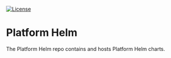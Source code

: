 [![License](https://img.shields.io/badge/License-Apache%202.0-blue.svg)](https://opensource.org/licenses/Apache-2.0)

<!-- omit in toc -->
# Platform Helm

The Platform Helm repo contains and hosts Platform Helm charts.



